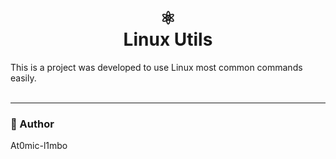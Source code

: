 <h1 align="center">⚛️<br>Linux Utils</h1> This is a project was developed to use Linux most common commands easily.
<br></br>

--- 

<h3>🦄 Author</h3>
<p>At0mic-l1mbo</p>
